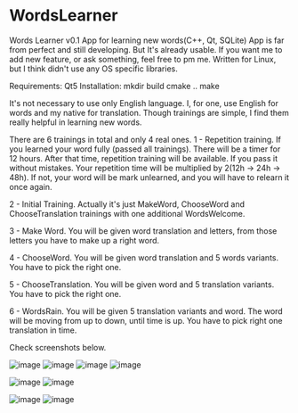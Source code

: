 # WordsLearner
Words Learner v0.1
App for learning new words(C++, Qt, SQLite)
App is far from perfect and still developing. But It's already usable. 
If you want me to add new feature, or ask something, feel free to pm me.
Written for Linux, but I think didn't use any OS specific libraries.

Requirements: Qt5
Installation: 
  mkdir build
  cmake ..
  make

It's not necessary to use only English language. I, for one, use English for words and my native for translation.
Though trainings are simple, I find them really helpful in learning new words.

There are 6 trainings in total and only 4 real ones.
1 - Repetition training. If you learned your word fully (passed all trainings). There will be a timer for 12 hours. After that time, repetition training will be available. If you pass it without mistakes. Your repetition time will be multiplied by 2(12h -> 24h -> 48h). If not, your word will be mark unlearned, and you will have to relearn it once again.

2 - Initial Training. Actually it's just MakeWord, ChooseWord and ChooseTranslation trainings with one additional WordsWelcome.

3 - Make Word. You will be given word translation and letters, from those letters you have to make up a right word.

4 - ChooseWord. You will be given word translation and 5 words variants. You have to pick the right one.

5 - ChooseTranslation. You will be given word and 5 translation variants. You have to pick the right one.

6 - WordsRain. You will be given 5 translation variants and word. The word will be moving from up to down, until time is up. You have to pick right one translation in time.

Check screenshots below.

![image](https://user-images.githubusercontent.com/87692555/180742281-bfec48a0-cb7e-4047-af99-0a5bb6975a0d.png)
![image](https://user-images.githubusercontent.com/87692555/180742394-cc9975d8-90a2-40a5-85de-e282a79f13bb.png)
![image](https://user-images.githubusercontent.com/87692555/180742571-4303db37-dfc8-417a-8cac-452c4211aaef.png)
![image](https://user-images.githubusercontent.com/87692555/180742648-e6dc8f3f-7fcb-4a58-8d2a-2504def7326b.png)

![image](https://user-images.githubusercontent.com/87692555/180742791-9e42a225-a9d4-40ff-ba3c-a54c71e82b51.png)
![image](https://user-images.githubusercontent.com/87692555/180742851-196c1a47-11f1-4db3-bc55-01ff6cc25dac.png)

![image](https://user-images.githubusercontent.com/87692555/180743601-a8d9fb22-b502-40d4-b3b8-a762e2d22cb5.png)
![image](https://user-images.githubusercontent.com/87692555/180743787-61d9ccee-587e-4209-9f39-ddb49a03cb58.png)


